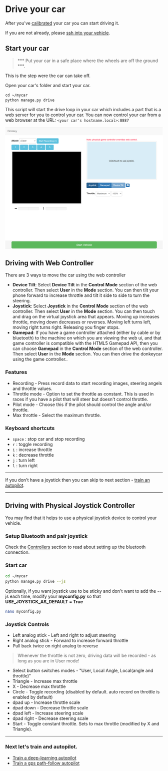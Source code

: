 # Drive your car

After you've [calibrated](/guide/calibrate) your car you can start driving it. 

If you are not already, please [ssh into your vehicle](/guide/robot_sbc/setup_raspberry_pi/#step-5-connecting-to-the-pi).

## Start your car
 
> *** Put your car in a safe place where the wheels are off the ground ***.

This is the step were the car can take off. 

Open your car's folder and start your car. 
```
cd ~/mycar
python manage.py drive
```

This script will start the drive loop in your car which includes a part that 
is a web server for you to control your car. You can now control your car
from a web browser at the URL: `<your car's hostname.local>:8887`

![drive UI](../assets/web_controller.png)

## Driving with Web Controller

There are 3 ways to move the car using the web controller
- **Device Tilt**: 
Select **Device Tilt** in the **Control Mode** section of the web controller.  Then select **User** in the **Mode** section.  You can then tilt your phone forward to increase throttle and tilt it side to side to turn the steering. 
- **Joystick**:
Select **Joystick** in the **Control Mode** section of the web controller.  Then select **User** in the **Mode** section.  You can then touch and drag on the virtual joystick area that appears.  Moving up increases throttle, moving down decreases or reverses.  Moving left turns left, moving right turns right.  Releasing you finger stops.
- **Gamepad**:
If you have a game controller attached (either by cable or by bluetooth) to the machine on which you are viewing the web ui, and that game controller is compatible with the HTML5 Gamepad API, then you can choose **Gamepad** in the **Control Mode** section of the web controller.  Then select **User** in the **Mode** section.  You can then drive the donkeycar using the game controller..

### Features

* Recording - Press record data to start recording images, steering angels and throttle values. 
* Throttle mode - Option to set the throttle as constant. This is used in 
races if you have a pilot that will steer but doesn't control throttle. 
* Pilot mode - Choose this if the pilot should control the angle and/or throttle.
* Max throttle - Select the maximum throttle.

### Keyboard shortcuts

* `space` : stop car and stop recording
* `r` : toggle recording
* `i` : increase throttle
* `k` : decrease throttle
* `j` : turn left 
* `l` : turn right 

-----

If you don't have a joystick then you can skip to next section - [train an autopilot](/guide/deep_learning/train_autopilot/).

-----

## Driving with Physical Joystick Controller

You may find that it helps to use a physical joystick device to control your vehicle.

### Setup Bluetooth and pair joystick

Check the [Controllers](/parts/controllers/#physical-joystick-controller) section to read about setting up the bluetooth connection.

### Start car

```bash
cd ~/mycar
python manage.py drive --js
```

Optionally, if you want joystick use to be sticky and don't want to add the --js each time, modify your __myconfig.py__ so that __USE_JOYSTICK_AS_DEFAULT = True__

```bash
nano myconfig.py
```

### Joystick Controls

* Left analog stick - Left and right to adjust steering
* Right analog stick - Forward to increase forward throttle
* Pull back twice on right analog to reverse

> Whenever the throttle is not zero, driving data will be recorded - as long as you are in User mode!

* Select button switches modes - "User, Local Angle, Local(angle and throttle)"
* Triangle - Increase max throttle
* X  - Decrease max throttle
* Circle - Toggle recording (disabled by default. auto record on throttle is enabled by default)
* dpad up - Increase throttle scale
* dpad down - Decrease throttle scale
* dpad left - Increase steering scale
* dpad right - Decrease steering scale
* Start - Toggle constant throttle. Sets to max throttle (modified by X and Triangle).

-----

### Next let's train and autopilot.
- [Train a deep-learning autopilot](/guide/deep_learning/train_autopilot)
- [Train a gps path-follow autopilot](/guid/path_follow/train_autopilot)